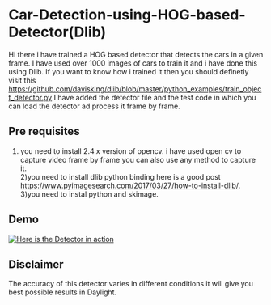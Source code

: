 # Car-Detection-using-HOG-based-Detector(Dlib)
Hi there i have trained a HOG based detector that detects the cars in a given frame. I have used over 1000 images of cars to train it and i have done this using Dlib. If you want to know how i trained it then you should definetly visit this
https://github.com/davisking/dlib/blob/master/python_examples/train_object_detector.py
I have added the detector file and the test code in which you can load the detector ad process it frame by frame.
## Pre requisites 
1) you need to install 2.4.x version of opencv. i have used open cv to capture video frame by frame you can also use any method to capture it. <br />
2)you need to install dlib python binding here is a good post https://www.pyimagesearch.com/2017/03/27/how-to-install-dlib/. <br />
3)you need to instal python and skimage. <br />
## Demo

[![Here is the Detector in action](http://img.youtube.com/vi/6TkzwVgm1Ps/0.jpg)](https://www.youtube.com/watch?v=6TkzwVgm1Ps)
## Disclaimer
The accuracy of this detector varies in different conditions it will give you best possible results in Daylight.

